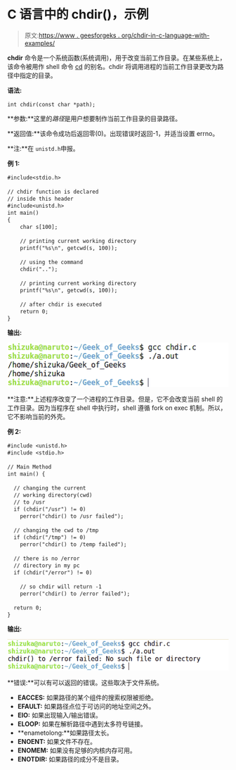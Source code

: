 # C 语言中的 chdir()，示例

> 原文:[https://www . geesforgeks . org/chdir-in-c-language-with-examples/](https://www.geeksforgeeks.org/chdir-in-c-language-with-examples/)

**chdir** 命令是一个系统函数(系统调用)，用于改变当前工作目录。在某些系统上，该命令被用作 shell 命令 [cd](https://www.geeksforgeeks.org/cd-command-in-linux-with-examples/) 的别名。chdir 将调用进程的当前工作目录更改为路径中指定的目录。

**语法:**

```
int chdir(const char *path);
```

**参数:**这里的*路径*是用户想要制作当前工作目录的目录路径。

**返回值:**该命令成功后返回零(0)。出现错误时返回-1，并适当设置 errno。

**注:**在 `unistd.h`申报。

**例 1:**

```
#include<stdio.h>

// chdir function is declared
// inside this header
#include<unistd.h> 
int main()
{   
    char s[100];

    // printing current working directory
    printf("%s\n", getcwd(s, 100));

    // using the command
    chdir("..");

    // printing current working directory
    printf("%s\n", getcwd(s, 100));

    // after chdir is executed
    return 0;
}
```

**输出:**

[![](img/2d0a7cbaa135ccc22fb844b316276889.png)](https://media.geeksforgeeks.org/wp-content/uploads/chdir.png)

**注意:**上述程序改变了一个进程的工作目录。但是，它不会改变当前 shell 的工作目录。因为当程序在 shell 中执行时，shell 遵循 fork on exec 机制。所以，它不影响当前的外壳。

**例 2:**

```
#include <unistd.h>
#include <stdio.h>

// Main Method
int main() {

  // changing the current 
  // working directory(cwd)
  // to /usr
  if (chdir("/usr") != 0) 
    perror("chdir() to /usr failed");

  // changing the cwd to /tmp
  if (chdir("/tmp") != 0) 
    perror("chdir() to /temp failed");

  // there is no /error 
  // directory in my pc
  if (chdir("/error") != 0) 

    // so chdir will return -1 
    perror("chdir() to /error failed");  

  return 0;
}
```

**输出:**

[![](img/6bd41b5d10e0bb43da3a39a441aed0ce.png)](https://media.geeksforgeeks.org/wp-content/uploads/chdir2.png)

**错误:**可以有可以返回的错误。这些取决于文件系统。

*   **EACCES:** 如果路径的某个组件的搜索权限被拒绝。
*   **EFAULT:** 如果路径点位于可访问的地址空间之外。
*   **EIO:** 如果出现输入/输出错误。
*   **ELOOP:** 如果在解析路径中遇到太多符号链接。
*   **enametolong:**如果路径太长。
*   **ENOENT:** 如果文件不存在。
*   **ENOMEM:** 如果没有足够的内核内存可用。
*   **ENOTDIR:** 如果路径的成分不是目录。